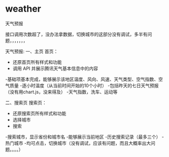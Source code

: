 # weather
天气预报

接口调用次数超了，没办法拿数据，切换城市的这部分没有调试，多半有问题，，，，，，，

天气预报:
一、主页
首页：
- 还原首页所有样式和功能
- 调用 API 并展示腾讯天气基本信息中的内容

-基础项基本完成，能够展示该地区温度、风向、风速、天气类型、空气指数、空气质量
-逐小时温度（从当前时间开始的10个小时）
-包括昨天的七日天气预报（没有用chart.js，没来得及）
-天气指数，洗车、运动等

二、搜索页
搜索页：
- 还原搜索页所有样式和功能
- 选择城市
- 搜索

-搜索城市，显示省份和城市名
-能够展示当前地区
-历史搜索记录（最多三个）
-热门城市
-均可点击，切换城市（没有调试，应该有问题，而且大概率出大问题。。。。）
